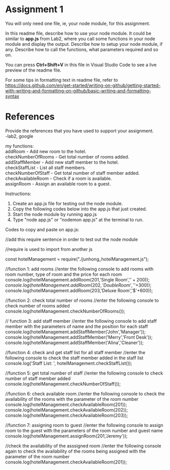 # Assignment 1

You will only need one file, ie, your node module, for this assignment.

In this readme file, describe how to use your node module. It could be similar to **app.js** from Lab2, where you call some functions in your node module and display the output. Describe how to setup your node module, if any. Describe how to call the functions, what parameters required and so on.

You can press **Ctrl+Shift+V** in this file in Visual Studio Code to see a live preview of the readme file.

For some tips in formatting text in readme file, refer to https://docs.github.com/en/get-started/writing-on-github/getting-started-with-writing-and-formatting-on-github/basic-writing-and-formatting-syntax

# References

Provide the references that you have used to support your assignment.<br>
-lab2, google<br>

my functions: <br>
addRoom - Add new room to the hotel. <br>
checkNumberOfRooms - Get total number of rooms added.<br>
addStaffMember - Add new staff member to the hotel.<br>
checkStaffList - List all staff members.<br>
checkNumberOfStaff - Get total number of staff member added.<br>
checkAvailableRoom - Check if a room is available.<br>
assignRoom - Assign an available room to a guest. <br>

Instructions:<br>

1. Create an app.js file for testing out the node module.<br>
2. Copy the following codes below into the app.js that just created. <br>
3. Start the node module by running app.js<br>
4. Type "node app.js" or "nodemon app.js" at the terminal to run.<br>

Codes to copy and paste on app.js:<br>

//add this require sentence in order to test out the node module

//require is used to import from another js

const hotelManagement = require("./junhong_hotelManagement.js");

//function 1: add rooms
//enter the following console to add rooms with room number, type of room and the price for each room
console.log(hotelManagement.addRoom(201,'Single Room','$'+200));
console.log(hotelManagement.addRoom(202,'Double Room','$'+300));
console.log(hotelManagement.addRoom(203,'Deluxe Room','$'+600));

//function 2: check total number of rooms
//enter the following console to check number of rooms added
console.log(hotelManagement.checkNumberOfRooms());

// function 3: add staff member
//enter the following console to add staff member with the parameters of name and the position for each staff
console.log(hotelManagement.addStaffMember('John','Manager'));
console.log(hotelManagement.addStaffMember('Merry','Front Desk'));
console.log(hotelManagement.addStaffMember('Alina','Cleaner'));

//function 4: check and get staff list for all staff member
//enter the following console to check the staff member added in the staff list
console.log('Staff List: ', hotelManagement.checkStaffList());

//function 5: get total number of staff
//enter the following console to check number of staff member added
console.log(hotelManagement.checkNumberOfStaff());

//function 6: check available room
//enter the following console to check the availability of the rooms with the parameter of the room number
console.log(hotelManagement.checkAvailableRoom(201));
console.log(hotelManagement.checkAvailableRoom(202));
console.log(hotelManagement.checkAvailableRoom(203));

//function 7: assigning room to guest
//enter the following console to assign room to the guest with the parameters of the room number and guest name
console.log(hotelManagement.assignRoom(201,'Jeremy'));

//check the availability of the asssigned room
//enter the following console again to check the availability of the rooms being assigned with the parameter of the room number
console.log(hotelManagement.checkAvailableRoom(201));
